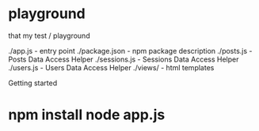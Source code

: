 playground
==========
that my test / playground

./app.js - entry point
./package.json - npm package description
./posts.js - Posts Data Access Helper
./sessions.js - Sessions Data Access Helper
./users.js - Users Data Access Helper
./views/ - html templates

Getting started

npm install
node app.js
=======

